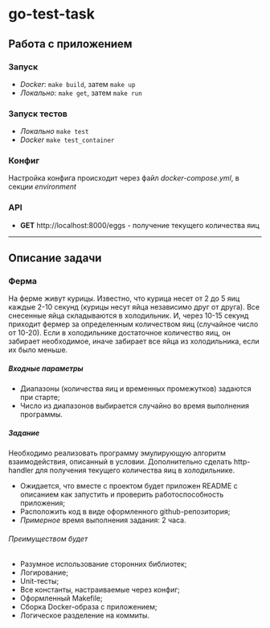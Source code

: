 # go-test-task

## Работа с приложением
### Запуск
* _Docker_: `make build`, затем `make up`
* _Локально_: `make get`, затем `make run`

### Запуск тестов
* _Локально_ `make test`
* _Docker_ `make test_container`

### Конфиг
Настройка конфига происходит через файл _docker-compose.yml_, в секции _environment_

### API
* **GET** http://localhost:8000/eggs - получение текущего количества яиц

---

## Описание задачи
### Ферма

На ферме живут курицы.
Известно, что курица несет от 2 до 5 яиц каждые 2-10 секунд (курицы несут яйца независимо друг от друга).
Все снесенные яйца складываются в холодильник. И, через 10-15 секунд приходит фермер за определенным количеством яиц (случайное число от 10-20). Если в холодильнике достаточное количество яиц, он забирает необходимое, иначе забирает все яйца из холодильника, если их было меньше.

##### Входные параметры
- Диапазоны (количества яиц и временных промежутков) задаются при старте;
- Число из диапазонов выбирается случайно во время выполнения программы.

##### Задание
Необходимо реализовать программу эмулирующую алгоритм взаимодействия, описанный в условии. Дополнительно сделать http-handler для получения текущего количества яиц в холодильнике.

- Ожидается, что вместе с проектом будет приложен README с описанием как запустить и проверить работоспособность приложения;
- Расположить код в виде оформленного github-репозитория;
- *Примерное* время выполнения задания: 2 часа.

###### Преимуществом будет
- Разумное использование сторонних библиотек;
- Логирование;
- Unit-тесты;
- Все константы, настраиваемые через конфиг;
- Оформленный Makefile;
- Сборка Docker-образа с приложением;
- Логическое разделение на коммиты.